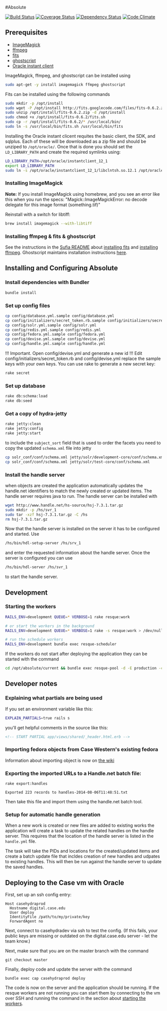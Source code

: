 #Absolute

[![Build Status](https://travis-ci.org/KelvinSmithLibrary/absolute.png?branch=master)](https://travis-ci.org/KelvinSmithLibrary/absolute)
[![Coverage Status](https://coveralls.io/repos/KelvinSmithLibrary/absolute/badge.png)](https://coveralls.io/r/KelvinSmithLibrary/absolute)
[![Dependency Status](https://gemnasium.com/KelvinSmithLibrary/absolute.png)](https://gemnasium.com/KelvinSmithLibrary/absolute)
[![Code Climate](https://codeclimate.com/github/KelvinSmithLibrary/absolute/badges/gpa.svg)](https://codeclimate.com/github/KelvinSmithLibrary/absolute)

## Prerequisites
* [ImageMagick](http://www.imagemagick.org/)
* [ffmpeg](http://www.ffmpeg.org/)
* [fits](https://code.google.com/p/fits)
* [ghostscript](http://ghostscript.com)
* [Oracle instant client](http://www.oracle.com/technetwork/database/features/instant-client/index-097480.html)

ImageMagick, ffmpeg, and ghostscript can be installed using

```bash
sudo apt-get -y install imagemagick ffmpeg ghostscript
```

Fits can be installed using the following commands

```bash
sudo mkdir -p /opt/install
sudo wget -P /opt/install http://fits.googlecode.com/files/fits-0.6.2.zip
sudo unzip /opt/install/fits-0.6.2.zip -d /opt/install
sudo chmod +x /opt/install/fits-0.6.2/fits.sh
sudo cp -r /opt/install/fits-0.6.2/* /usr/local/bin/
sudo ln -s /usr/local/bin/fits.sh /usr/local/bin/fits
```

Installing the Oracle instant clicent requites the basic client, the SDK, and sqlplus. Each of these will be downloaded as a zip file and should be unziped to `/opt/oracle/`. Once that is done you should set the `LD_LIBRARY_PATH` and create the required symlinks using:

```bash
LD_LIBRARY_PATH=/opt/oracle/instantclient_12_1
export LD_LIBRARY_PATH
sudo ln -s /opt/oracle/instantclient_12_1/libclntsh.so.12.1 /opt/oracle/instantclient_12_1/libclntsh.so
```

### Installing ImageMagick
**Note:**
If you install ImageMagick using homebrew, and you see an error like this when you run the specs:
"Magick::ImageMagickError: no decode delegate for this image format (something.tif)"

Reinstall with a switch for libtiff:

```bash
brew install imagemagick --with-libtiff
```

### Installing ffmpeg & fits & ghostscript

See the instructions in the [Sufia README]() about [installing fits](https://github.com/projecthydra/sufia#install-fitssh) and [installing ffmpeg](https://github.com/projecthydra/sufia#if-you-want-to-enable-transcoding-of-video-install-ffmpeg-version-10). 
Ghostscript maintains installation instructions [here](http://ghostscript.com/doc/current/Install.htm).

## Installing and Configuring Absolute

### Install dependencies with Bundler

```bash
bundle install
```

### Set up config files
```bash
cp config/database.yml.sample config/database.yml
cp config/initializers/secret_token.rb.sample config/initializers/secret_token.rb
cp config/solr.yml.sample config/solr.yml
cp config/redis.yml.sample config/redis.yml
cp config/fedora.yml.sample config/fedora.yml
cp config/devise.yml.sample config/devise.yml
cp config/handle.yml.sample config/handle.yml
```
!!! Important. Open config/devise.yml and generate a new id
!!! Edit config/initializers/secret_token.rb and config/devise.yml replace the sample keys with your own keys.  You can use rake to generate a new secret key:

```bash
rake secret
```

### Set up database

```bash
rake db:schema:load
rake db:seed
```

### Get a copy of hydra-jetty
```bash
rake jetty:clean
rake jetty:config
rake jetty:start
```

to include the `subject_sort` field that is used to order the facets you need to copy the updated `schema.xml` file into jetty

```bash
cp solr_conf/conf/schema.xml jetty/solr/development-core/conf/schema.xml
cp solr_conf/conf/schema.xml jetty/solr/test-core/conf/schema.xml
```

### Install the handle server

when objects are created the application automatically updates the handle.net identifiers to match the newly created or updated items. The handle server requires java to run. The handle server can be installed with

```bash
wget http://www.handle.net/hs-source/hsj-7.3.1.tar.gz
sudo mkdir -p /hs/svr_1
sudo tar -xzf hsj-7.3.1.tar.gz -C /hs
rm hsj-7.3.1.tar.gz
```

Now that the handle server is installed on the server it has to be configured and started. Use

```bash
/hs/bin/hdl-setup-server /hs/srv_1
```

and enter the requested information about the handle server. Once the server is configured you can use

```bash
/hs/bin/hdl-server /hs/svr_1
```

to start the handle server.

## Development

### Starting the workers

```bash
RAILS_ENV=development QUEUE=* VERBOSE=1 rake resque:work

# or start the workers in the background
RAILS_ENV=development QUEUE=* VERBOSE=1 rake -s resque:work > /dev/null 2>1&

# run the schedule workers
RAILS_ENV=development bundle exec resque-scheduler
```

If the workers do not start after deploying the application they can be started with the command

```bash
cd /opt/absolute/current && bundle exec resque-pool -d -E production -c config/resque-pool.yml -p /opt/absolute/shared/tmp/pids/resque-pool.pid -e /opt/absolute/shared/log/resque-pool.stderr.log -o /opt/absolute/shared/log/resque-pool.stdout.log
```

## Developer notes

### Explaining what partials are being used

If you set an environment variable like this:

```bash
EXPLAIN_PARTIALS=true rails s
```

you'll get helpful comments in the source like this:

```html
<!-- START PARTIAL app/views/shared/_header.html.erb -->
```

### Importing fedora objects from Case Western's existing fedora

Information about importing object is now on [the wiki](https://github.com/curationexperts/absolute/wiki/Migration-Script)

### Exporting the imported URLs to a Handle.net batch file:

```
rake export:handles

Exported 223 records to handles-2014-08-06T11:48:51.txt
```

Then take this file and import them using the handle.net batch tool.

### Setup for automatic handle generation

When a new work is created or new files are added to existing works the application will create a task to update the related handles on the handle server. This requires that the location of the handle server is listed in the `handle.yml` file.

The task will take the PIDs and locations for the created/updated items and create a batch update file that incldes creation of new handles and udpates to existing handles. This will then be run against the handle server to update the saved handles.

## Deploying to the Case vm with Oracle

First, set up an ssh config entry:

```
Host casehydraprod
  Hostname digital.case.edu
  User deploy
  IdentityFile /path/to/my/private/key
  ForwardAgent no
```

Next, connect to casehydradev via ssh to test the config. (If this fails, your public keys are missing or outdated on the digital.case.edu server - let the team know.)

Next, make sure that you are on the master branch with the command 

```
git checkout master
```

Finally, deploy code and update the server with the command

```
bundle exec cap casehydraprod deploy
```

The code is now on the server and the application should be running. If the resque workers are not running you can start them by connecting to the vm over SSH and running the command in the section about [starting the workers](https://github.com/KelvinSmithLibrary/absolute#starting-the-workers).
